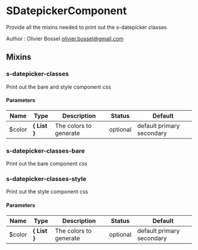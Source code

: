 # SDatepickerComponent

Provide all the mixins needed to print out the s-datepicker classes

Author : Olivier Bossel [olivier.bossel@gmail.com](mailto:olivier.bossel@gmail.com)


## Mixins


### s-datepicker-classes

Print out the bare and style component css


#### Parameters
Name  |  Type  |  Description  |  Status  |  Default
------------  |  ------------  |  ------------  |  ------------  |  ------------
$color  |  **{ List<Color> }**  |  The colors to generate  |  optional  |  default primary secondary


### s-datepicker-classes-bare

Print out the bare component css


### s-datepicker-classes-style

Print out the style component css


#### Parameters
Name  |  Type  |  Description  |  Status  |  Default
------------  |  ------------  |  ------------  |  ------------  |  ------------
$color  |  **{ List<Color> }**  |  The colors to generate  |  optional  |  default primary secondary